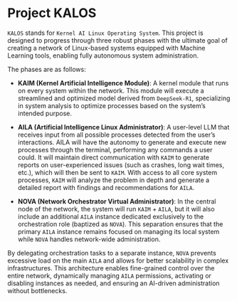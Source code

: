 # Project KALOS

`KALOS` stands for `Kernel AI Linux Operating System`. This project is designed to progress through three robust phases with the ultimate goal of creating a network of Linux-based systems equipped with Machine Learning tools, enabling fully autonomous system administration.

The phases are as follows:  

- **KAIM (Kernel Artificial Intelligence Module)**: A kernel module that runs on every system within the network. This module will execute a streamlined and optimized model derived from `DeepSeek-R1`, specializing in system analysis to optimize processes based on the system’s intended purpose.

- **AILA (Artificial Intelligence Linux Administrator)**: A user-level LLM that receives input from all possible processes detected from the user’s interactions. AILA will have the autonomy to generate and execute new processes through the terminal, performing any commands a user could. It will maintain direct communication with `KAIM` to generate reports on user-experienced issues (such as crashes, long wait times, etc.), which will then be sent to `KAIM`. With access to all core system processes, `KAIM` will analyze the problem in depth and generate a detailed report with findings and recommendations for `AILA`.

- **NOVA (Network Orchestrator Virtual Administrator)**: In the central node of the network, the system will run `KAIM` + `AILA`, but it will also include an additional `AILA` instance dedicated exclusively to the orchestration role (baptized as `NOVA`). This separation ensures that the primary `AILA` instance remains focused on managing its local system while `NOVA` handles network-wide administration.  

By delegating orchestration tasks to a separate instance, `NOVA` prevents excessive load on the main `AILA` and allows for better scalability in complex infrastructures. This architecture enables fine-grained control over the entire network, dynamically managing `AILA` permissions, activating or disabling instances as needed, and ensuring an AI-driven administration without bottlenecks.  

